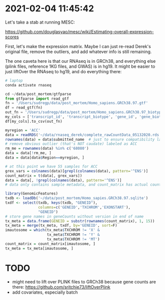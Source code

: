 # 2021-02-04 11:45:42

Let's take a stab at running MESC:

https://github.com/douglasyao/mesc/wiki/Estimating-overall-expression-scores

First, let's make the expression matrix. Maybe I can just re-read Derek's
original file, remove the outliers, and add whatever info is still remaining.

The one caveta here is that our RNAseq is in GRCh38, and everything else (plink
files, reference 1KG files, and GWAS) is in hg19. It might be easier to just
liftOver the RNAseq to hg19, and do everything there:

```bash
# laptop
conda activate rnaseq
```

```python
cd ~/data/post_mortem/gtfparse
from gtfparse import read_gtf
fn = '/Users/sudregp/data/post_mortem/Homo_sapiens.GRCh38.97.gtf'
df = read_gtf(fn)
out_fn = '/Users/sudregp/data/post_mortem/Homo_sapiens.GRCh38.97_biotypes.csv'
my_cols = ['transcript_id', 'transcript_biotype', 'gene_id', 'gene_biotype']
df[my_cols].to_csv(out_fn)
```

```r
myregion = 'ACC'
data = readRDS('~/data/rnaseq_derek/complete_rawCountData_05132020.rds')
rownames(data) = data$submitted_name  # just to ensure compatibility later
# remove obvious outlier (that's NOT caudate) labeled as ACC
rm_me = rownames(data) %in% c('68080')
data = data[!rm_me, ]
data = data[data$Region==myregion, ]

# at this point we have 55 samples for ACC
grex_vars = colnames(data)[grepl(colnames(data), pattern='^ENS')]
count_matrix = t(data[, grex_vars])
data = data[, !grepl(colnames(data), pattern='^ENS')]
# data only contains sample metadata, and count_matrix has actual counts

library(GenomicFeatures)
txdb <- loadDb('~/data/post_mortem/Homo_sapies.GRCh38.97.sqlite')
txdf <- select(txdb, keys(txdb, "GENEID"),
               columns=c('GENEID','TXCHROM','EXONSTART'),
               "GENEID")
# store gene names in geneCounts without version in end of name
tx_meta = data.frame(GENEID = substr(rownames(count_matrix), 1, 15))
tx_meta = merge(tx_meta, txdf, by='GENEID', sort=F)
imautosome = which(tx_meta$TXCHROM != 'X' &
                   tx_meta$TXCHROM != 'Y' &
                   tx_meta$TXCHROM != 'MT')
count_matrix = count_matrix[imautosome, ]
tx_meta = tx_meta[imautosome, ]
```

# TODO
 * might need to lift over PLINK files to GRCh38 because gene counts are there: https://github.com/sritchie73/liftOverPlink
 * add covariates, especially batch